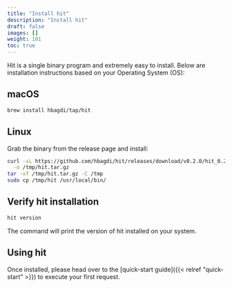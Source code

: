 ```yaml
---
title: "Install hit"
description: "Install hit"
draft: false
images: []
weight: 101
toc: true
---
```


Hit is a single binary program and extremely easy to install.
Below are installation instructions based on your Operating System (OS):

## macOS

```bash
brew install hbagdi/tap/hit
```

## Linux

Grab the binary from the release page and install:

```bash
curl -sL https://github.com/hbagdi/hit/releases/download/v0.2.0/hit_0.2.0_linux_amd64.tar.gz \
  -o /tmp/hit.tar.gz
tar -xf /tmp/hit.tar.gz -C /tmp
sudo cp /tmp/hit /usr/local/bin/
```


## Verify hit installation

```bash
hit version
```

The command will print the version of hit installed on your system.

## Using hit

Once installed, please head over to the
[quick-start guide]({{< relref "quick-start" >}}) to execute your first
request.
